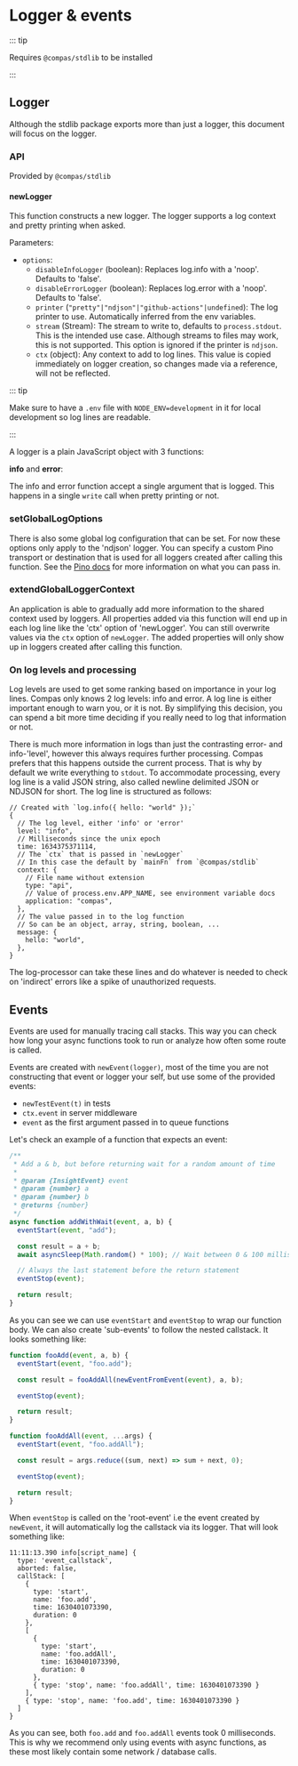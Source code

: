 # Logger & events

::: tip

Requires `@compas/stdlib` to be installed

:::

## Logger

Although the stdlib package exports more than just a logger, this document will
focus on the logger.

### API

Provided by `@compas/stdlib`

#### newLogger

This function constructs a new logger. The logger supports a log context and
pretty printing when asked.

Parameters:

- `options`:
  - `disableInfoLogger` (boolean): Replaces log.info with a 'noop'. Defaults to
    'false'.
  - `disableErrorLogger` (boolean): Replaces log.error with a 'noop'. Defaults
    to 'false'.
  - `printer` (`"pretty"|"ndjson"|"github-actions"|undefined`): The log printer
    to use. Automatically inferred from the env variables.
  - `stream` (Stream): The stream to write to, defaults to `process.stdout`.
    This is the intended use case. Although streams to files may work, this is
    not supported. This option is ignored if the printer is `ndjson`.
  - `ctx` (object): Any context to add to log lines. This value is copied
    immediately on logger creation, so changes made via a reference, will not be
    reflected.

::: tip

Make sure to have a `.env` file with `NODE_ENV=development` in it for local
development so log lines are readable.

:::

A logger is a plain JavaScript object with 3 functions:

**info** and **error**:

The info and error function accept a single argument that is logged. This
happens in a single `write` call when pretty printing or not.

### setGlobalLogOptions

There is also some global log configuration that can be set. For now these
options only apply to the 'ndjson' logger. You can specify a custom Pino
transport or destination that is used for all loggers created after calling this
function. See the [Pino docs](https://getpino.io) for more information on what
you can pass in.

### extendGlobalLoggerContext

An application is able to gradually add more information to the shared context
used by loggers. All properties added via this function will end up in each log
line like the 'ctx' option of 'newLogger'. You can still overwrite values via
the `ctx` option of `newLogger`. The added properties will only show up in
loggers created after calling this function.

### On log levels and processing

Log levels are used to get some ranking based on importance in your log lines.
Compas only knows 2 log levels: info and error. A log line is either important
enough to warn you, or it is not. By simplifying this decision, you can spend a
bit more time deciding if you really need to log that information or not.

There is much more information in logs than just the contrasting error- and
info-'level', however this always requires further processing. Compas prefers
that this happens outside the current process. That is why by default we write
everything to `stdout`. To accommodate processing, every log line is a valid
JSON string, also called newline delimited JSON or NDJSON for short. The log
line is structured as follows:

```json5
// Created with `log.info({ hello: "world" });`
{
  // The log level, either 'info' or 'error'
  level: "info",
  // Milliseconds since the unix epoch
  time: 1634375371114,
  // The `ctx` that is passed in `newLogger`
  // In this case the default by `mainFn` from `@compas/stdlib`
  context: {
    // File name without extension
    type: "api",
    // Value of process.env.APP_NAME, see environment variable docs
    application: "compas",
  },
  // The value passed in to the log function
  // So can be an object, array, string, boolean, ...
  message: {
    hello: "world",
  },
}
```

The log-processor can take these lines and do whatever is needed to check on
'indirect' errors like a spike of unauthorized requests.

## Events

Events are used for manually tracing call stacks. This way you can check how
long your async functions took to run or analyze how often some route is called.

Events are created with `newEvent(logger)`, most of the time you are not
constructing that event or logger your self, but use some of the provided
events:

- `newTestEvent(t)` in tests
- `ctx.event` in server middleware
- `event` as the first argument passed in to queue functions

Let's check an example of a function that expects an event:

```js
/**
 * Add a & b, but before returning wait for a random amount of time
 *
 * @param {InsightEvent} event
 * @param {number} a
 * @param {number} b
 * @returns {number}
 */
async function addWithWait(event, a, b) {
  eventStart(event, "add");

  const result = a + b;
  await asyncSleep(Math.random() * 100); // Wait between 0 & 100 milliseconds

  // Always the last statement before the return statement
  eventStop(event);

  return result;
}
```

As you can see we can use `eventStart` and `eventStop` to wrap our function
body. We can also create 'sub-events' to follow the nested callstack. It looks
something like:

```js
function fooAdd(event, a, b) {
  eventStart(event, "foo.add");

  const result = fooAddAll(newEventFromEvent(event), a, b);

  eventStop(event);

  return result;
}

function fooAddAll(event, ...args) {
  eventStart(event, "foo.addAll");

  const result = args.reduce((sum, next) => sum + next, 0);

  eventStop(event);

  return result;
}
```

When `eventStop` is called on the 'root-event' i.e the event created by
`newEvent`, it will automatically log the callstack via its logger. That will
look something like:

```text
11:11:13.390 info[script_name] {
  type: 'event_callstack',
  aborted: false,
  callStack: [
    {
      type: 'start',
      name: 'foo.add',
      time: 1630401073390,
      duration: 0
    },
    [
      {
        type: 'start',
        name: 'foo.addAll',
        time: 1630401073390,
        duration: 0
      },
      { type: 'stop', name: 'foo.addAll', time: 1630401073390 }
    ],
    { type: 'stop', name: 'foo.add', time: 1630401073390 }
  ]
}
```

As you can see, both `foo.add` and `foo.addAll` events took 0 milliseconds. This
is why we recommend only using events with async functions, as these most likely
contain some network / database calls.
